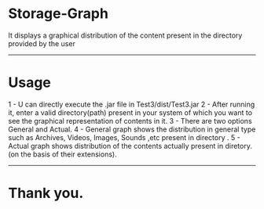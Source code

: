# Storage-Graph
It displays a graphical distribution of the content present in the directory provided by the user

-----------------------------------------------------------------------------------------------------------
# Usage
1 - U can directly execute the .jar file in Test3/dist/Test3.jar
2 - After running it, enter a valid directory(path) present in your system of which you want to see the graphical representation of contents in it.
3 - There are two options General and Actual.
4 - General graph shows the distribution in general type such as Archives, Videos, Images, Sounds ,etc present in directory .
5 - Actual graph shows distribution of the contents actually present in diretory. (on the basis of their extensions).

------------------------------------------------------------------------------------------------------------
# Thank you.
